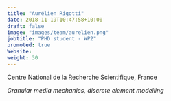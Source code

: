 ```yaml
---
title: "Aurélien Rigotti"
date: 2018-11-19T10:47:58+10:00
draft: false
image: "images/team/aurelien.png"
jobtitle: "PHD student - WP2"
promoted: true
Website:
weight: 30
---
```


Centre National de la Recherche Scientifique, France

*Granular media mechanics, discrete element modelling*
